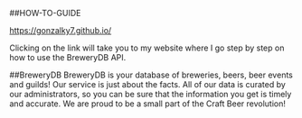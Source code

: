 ##HOW-TO-GUIDE

https://gonzalky7.github.io/

Clicking on the link will take you to my website where I go step by step on how to use the BreweryDB API. 



##BreweryDB
BreweryDB is your database of breweries, beers, beer events and guilds! Our service is just about the facts. All of our data is curated by our administrators, so you can be sure that the information you get is timely and accurate. We are proud to be a small part of the Craft Beer revolution!


